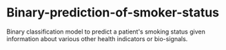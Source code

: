 # Binary-prediction-of-smoker-status

Binary classification model to predict a patient's smoking status given information about various other health indicators or bio-signals.

